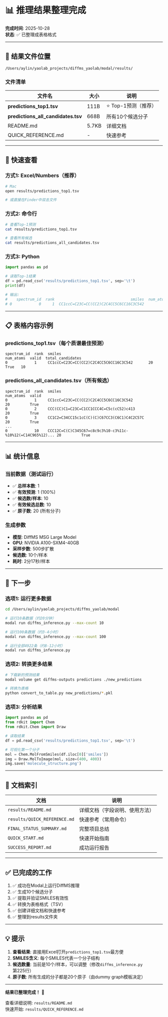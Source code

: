 # 📊 推理结果整理完成

**完成时间**: 2025-10-28  
**状态**: ✅ 已整理成表格格式

---

## 📁 结果文件位置

```
/Users/aylin/yaolab_projects/diffms_yaolab/modal/results/
```

### 文件清单

| 文件名 | 大小 | 说明 |
|--------|------|------|
| **predictions_top1.tsv** | 111B | ⭐ Top-1预测（推荐） |
| **predictions_all_candidates.tsv** | 668B | 所有10个候选分子 |
| README.md | 5.7KB | 详细文档 |
| QUICK_REFERENCE.md | - | 快速参考 |

---

## 🎯 快速查看

### 方式1: Excel/Numbers（推荐）
```bash
# Mac
open results/predictions_top1.tsv

# 或直接在Finder中双击文件
```

### 方式2: 命令行
```bash
# 查看Top-1预测
cat results/predictions_top1.tsv

# 查看所有候选
cat results/predictions_all_candidates.tsv
```

### 方式3: Python
```python
import pandas as pd

# 读取Top-1结果
df = pd.read_csv('results/predictions_top1.tsv', sep='\t')
print(df)

# 输出:
#    spectrum_id  rank                                  smiles  num_atoms  valid  total_candidates
# 0            0     1  CC1ccC=C23C=CC(CC2)C2C4CC5C6CC16C3C542         20   True                10
```

---

## 📋 表格内容示例

### predictions_top1.tsv（每个质谱最佳预测）

```
spectrum_id  rank  smiles                                        num_atoms  valid  total_candidates
0            1     CC1ccC=C23C=CC(CC2)C2C4CC5C6CC16C3C542       20         True   10
```

### predictions_all_candidates.tsv（所有候选）

```
spectrum_id  rank  smiles                                                    num_atoms  valid
0            1     CC1ccC=C23C=CC(CC2)C2C4CC5C6CC16C3C542                   20         True
0            2     CCC(CC)C1=C23C=C1CC1CCC4C=C5c(cC52)c413                  20         True
0            3     CC1C2=C34CC15c1cC(C)(C)C67CC3(C6C1)C4C2C57C              20         True
...
0            10    CCC12C=C(C)C345C67=c8c9c3%10-c3%11c-%10%12(=C14C965%12)... 20         True
```

---

## 📊 统计信息

### 当前数据（测试运行）
- ✅ **总样本数**: 1
- ✅ **有效预测**: 1 (100%)
- ✅ **候选数/样本**: 10
- ✅ **有效候选总数**: 10
- ✅ **原子数**: 20 (所有分子)

### 生成参数
- **模型**: DiffMS MSG Large Model
- **GPU**: NVIDIA A100-SXM4-40GB
- **采样步数**: 500步扩散
- **候选数**: 10个/样本
- **耗时**: 2分17秒/样本

---

## 🚀 下一步

### 选项1: 运行更多数据
```bash
cd /Users/aylin/yaolab_projects/diffms_yaolab/modal

# 运行10条数据（约20分钟）
modal run diffms_inference.py --max-count 10

# 运行100条数据（约3-4小时）
modal run diffms_inference.py --max-count 100

# 运行全部4922条（约8-12小时）
modal run diffms_inference.py
```

### 选项2: 转换更多结果
```bash
# 下载新的预测结果
modal volume get diffms-outputs predictions ./new_predictions

# 转换为表格
python convert_to_table.py new_predictions/*.pkl
```

### 选项3: 分析结果
```python
import pandas as pd
from rdkit import Chem
from rdkit.Chem import Draw

# 读取结果
df = pd.read_csv('results/predictions_top1.tsv', sep='\t')

# 可视化第一个分子
mol = Chem.MolFromSmiles(df.iloc[0]['smiles'])
img = Draw.MolToImage(mol, size=(400, 400))
img.save('molecule_structure.png')
```

---

## 📖 文档索引

| 文档 | 说明 |
|------|------|
| `results/README.md` | 详细文档（字段说明、使用方法） |
| `results/QUICK_REFERENCE.md` | 快速参考（常用命令） |
| `FINAL_STATUS_SUMMARY.md` | 完整项目总结 |
| `QUICK_START.md` | 快速开始指南 |
| `SUCCESS_REPORT.md` | 成功运行报告 |

---

## ✅ 已完成的工作

1. ✅ 成功在Modal上运行DiffMS推理
2. ✅ 生成10个候选分子
3. ✅ 提取并验证SMILES有效性
4. ✅ 转换为表格格式（TSV）
5. ✅ 创建详细文档和快速参考
6. ✅ 整理到results文件夹

---

## 💡 提示

1. **查看结果**: 直接用Excel打开`predictions_top1.tsv`最方便
2. **SMILES含义**: 每个SMILES代表一个分子结构
3. **候选数量**: 当前是10个/样本，可以调整（修改`diffms_inference.py`第225行）
4. **原子数**: 所有生成的分子都是20个原子（由dummy graph模板决定）

---

**结果已整理完成！** 🎉

查看详细说明: `results/README.md`  
快速开始: `results/QUICK_REFERENCE.md`

